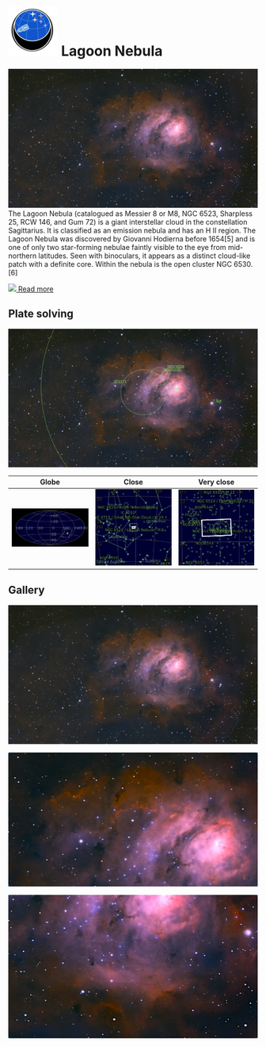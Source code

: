 # ![](../Imaging//Common/pyl-tiny.png) Lagoon Nebula
![IMG](../Imaging//HD/Lagoon_Nebula.jpg)
The Lagoon Nebula (catalogued as Messier 8 or M8, NGC 6523, Sharpless 25, RCW 146, and Gum 72) is a giant interstellar cloud in the constellation Sagittarius. It is classified as an emission nebula and has an H II region. The Lagoon Nebula was discovered by Giovanni Hodierna before 1654[5] and is one of only two star-forming nebulae faintly visible to the eye from mid-northern latitudes. Seen with binoculars, it appears as a distinct cloud-like patch with a definite core. Within the nebula is the open cluster NGC 6530.[6]

[![](/home/lcv/Dropbox/AstroPhotography//Imaging//Common/Wikipedia.png) Read more](https://en.wikipedia.org/wiki/Lagoon_Nebula)
## Plate solving 


![IMG](../Imaging//PLATESOLV/Lagoon_Nebula_Annotated.jpg)


| Globe | Close | Very close |
| ----- | ----- | ----- |
|![IMG](../Imaging//PLATESOLV/Lagoon_Nebula_Globe.jpg) |![IMG](../Imaging//PLATESOLV/Lagoon_Nebula_Close.jpg) |![IMG](../Imaging//PLATESOLV/Lagoon_Nebula_Closer.jpg) |

## Gallery
![IMG](../Imaging//HD/Lagoon_Nebula+01+co.jpg) 

![IMG](../Imaging//HD/Lagoon_Nebula+02+co.jpg) 

![IMG](../Imaging//HD/Lagoon_Nebula+03+co.jpg) 

